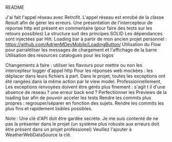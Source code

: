 README

J'ai fait l'appel réseau avec Retrofit.
L'appel réseau est enrobé de la classe Result afin de gérer les erreurs.
Une présentation de l'intercepteur de reponse http est présent en commentaire (pour faire des tests sur les retours possibles)
La structure suit des principes SOLID
Les dépendances sont injectées par Hilt.
Loading bar à partir de mon ancien projet personnel : https://github.com/AdrienMDevMobile/LoadingButton/
Utilisation du Flow pour parraléliser les messages de chargement et l'affichage de la barre
Utilisation des resources catalogues pour les logos

Changements à faire :
utiliser les flavours pour mettre ou non les intercepteur logger d'appel http
Pour les réponses web mockées : les déplacer dans leurs fichiers à part.
Dans le projet, toutes les exceptions ont été rangées dans la même action par le view model.  Professionnellement, Les exceptions renvoyées doivent être gérés plus finement : s'agit t il d'une absence de reseau ? une erreur back end ?
Perfectionner les Previews de la loading bar afin de pouvoir acceler les tests
Rendre les commits plus propres : regrouper/séparer en fonction des sujets. Rendre les commits les plus fins et rapidement lisibles possibles.

Note : Une clé d'API doit être gardée secrète.
Je me suis contenté de ne pas la présenter dans le projet (un système plus robuste aux erreurs doit être présent dans un projet professionel)
Veuillez l'ajouter à WeatherWebDataSource la clé.
